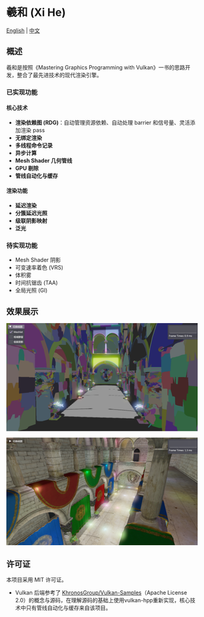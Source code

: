 # 羲和 (Xi He)

[English](./README_en.md) | [中文](./README.md)

## 概述

羲和是按照《Mastering Graphics Programming with Vulkan》一书的思路开发，整合了最先进技术的现代渲染引擎。


### 已实现功能

#### 核心技术
- **渲染依赖图 (RDG)**：自动管理资源依赖、自动处理 barrier 和信号量、灵活添加渲染 pass
- **无绑定渲染**
- **多线程命令记录**
- **异步计算**
- **Mesh Shader 几何管线**
- **GPU 剔除**
- **管线自动化与缓存**

#### 渲染功能
- **延迟渲染**
- **分簇延迟光照**
- **级联阴影映射**
- **泛光**

### 待实现功能

- Mesh Shader 阴影
- 可变速率着色 (VRS)
- 体积雾
- 时间抗锯齿 (TAA)
- 全局光照 (GI)

## 效果展示

![Meshlet](./assets/images/meshlet.png)

![Clustered Lighting](./assets/images/clustered_lighting.png)

## 许可证

本项目采用 MIT 许可证。
- Vulkan 后端参考了 [KhronosGroup/Vulkan-Samples](https://github.com/KhronosGroup/Vulkan-Samples)（Apache License 2.0）的概念与源码，在理解源码的基础上使用vulkan-hpp重新实现，核心技术中只有管线自动化与缓存来自该项目。
